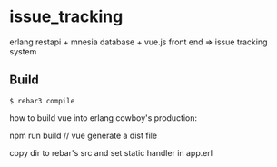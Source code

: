 issue_tracking
=====

erlang restapi + mnesia database + vue.js front end => issue tracking system

Build
-----

    $ rebar3 compile

how to build vue into erlang cowboy's production:

npm run build // vue generate a dist file

copy dir to rebar's src and set static handler in app.erl
